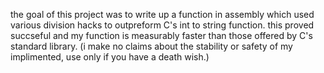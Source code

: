 the goal of this project was to write up a function in assembly which used various division hacks to outpreform C's int to string function.
this proved succseful and my function is measurably faster than those offered by C's standard library. 
(i make no claims about the stability or safety of my implimented, use only if you have a death wish.) 
